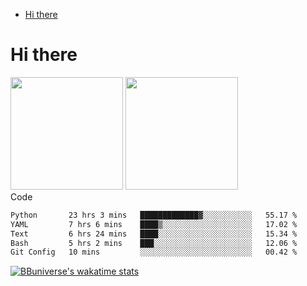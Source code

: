 <!--ts-->
* [Hi there](#hi-there)

<!-- Created by https://github.com/ekalinin/github-markdown-toc -->
<!-- Added by: runner, at: Wed Sep 27 04:19:34 UTC 2023 -->

<!--te-->


# Hi there

<!--
**BBuniverse/BBuniverse** is a ✨ _special_ ✨ repository because its `README.md` (this file) appears on your GitHub profile.

Here are some ideas to get you started:

- 🔭 I’m currently working on ...
- 🌱 I’m currently learning ...
- 👯 I’m looking to collaborate on ...
- 🤔 I’m looking for help with ...
- 💬 Ask me about ...
- 📫 How to reach me: ...
- 😄 Pronouns: ...
- ⚡ Fun fact: ...
-->


<div display="flex">
  <img src="https://github-readme-stats.vercel.app/api?username=BBuniverse&show_icons=true&count_private=true&theme=radical&hide_border=true" height="180"/>
  <img src="https://github-readme-stats.vercel.app/api/top-langs/?username=BBuniverse&layout=compact&theme=radical&hide_border=true" height="180"/>
</div
     

## Code
<!--START_SECTION:waka-->

```txt
Python       23 hrs 3 mins   █████████████▓░░░░░░░░░░░   55.17 %
YAML         7 hrs 6 mins    ████▒░░░░░░░░░░░░░░░░░░░░   17.02 %
Text         6 hrs 24 mins   ████░░░░░░░░░░░░░░░░░░░░░   15.34 %
Bash         5 hrs 2 mins    ███░░░░░░░░░░░░░░░░░░░░░░   12.06 %
Git Config   10 mins         ░░░░░░░░░░░░░░░░░░░░░░░░░   00.42 %
```

<!--END_SECTION:waka-->
     
[![BBuniverse's wakatime stats](https://github-readme-stats.vercel.app/api/wakatime?username=BBuniverse)](https://github.com/anuraghazra/github-readme-stats)
